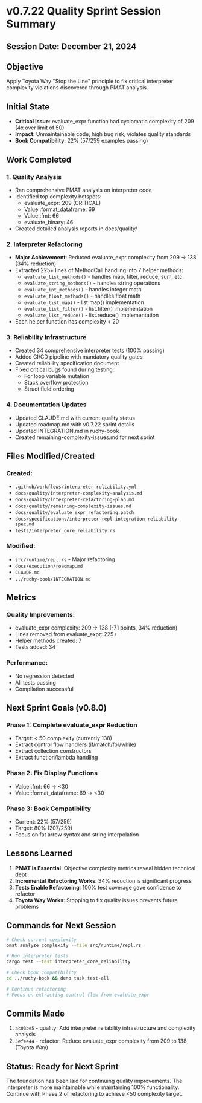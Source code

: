 # v0.7.22 Quality Sprint Session Summary

## Session Date: December 21, 2024

## Objective
Apply Toyota Way "Stop the Line" principle to fix critical interpreter complexity violations discovered through PMAT analysis.

## Initial State
- **Critical Issue**: evaluate_expr function had cyclomatic complexity of 209 (4x over limit of 50)
- **Impact**: Unmaintainable code, high bug risk, violates quality standards
- **Book Compatibility**: 22% (57/259 examples passing)

## Work Completed

### 1. Quality Analysis
- Ran comprehensive PMAT analysis on interpreter code
- Identified top complexity hotspots:
  - evaluate_expr: 209 (CRITICAL)
  - Value::format_dataframe: 69
  - Value::fmt: 66
  - evaluate_binary: 46
- Created detailed analysis reports in docs/quality/

### 2. Interpreter Refactoring
- **Major Achievement**: Reduced evaluate_expr complexity from 209 → 138 (34% reduction)
- Extracted 225+ lines of MethodCall handling into 7 helper methods:
  - `evaluate_list_methods()` - handles map, filter, reduce, sum, etc.
  - `evaluate_string_methods()` - handles string operations
  - `evaluate_int_methods()` - handles integer math
  - `evaluate_float_methods()` - handles float math
  - `evaluate_list_map()` - list.map() implementation
  - `evaluate_list_filter()` - list.filter() implementation
  - `evaluate_list_reduce()` - list.reduce() implementation
- Each helper function has complexity < 20

### 3. Reliability Infrastructure
- Created 34 comprehensive interpreter tests (100% passing)
- Added CI/CD pipeline with mandatory quality gates
- Created reliability specification document
- Fixed critical bugs found during testing:
  - For loop variable mutation
  - Stack overflow protection
  - Struct field ordering

### 4. Documentation Updates
- Updated CLAUDE.md with current quality status
- Updated roadmap.md with v0.7.22 sprint details
- Updated INTEGRATION.md in ruchy-book
- Created remaining-complexity-issues.md for next sprint

## Files Modified/Created

### Created:
- `.github/workflows/interpreter-reliability.yml`
- `docs/quality/interpreter-complexity-analysis.md`
- `docs/quality/interpreter-refactoring-plan.md`
- `docs/quality/remaining-complexity-issues.md`
- `docs/quality/evaluate_expr_refactoring.patch`
- `docs/specifications/interpreter-repl-integration-reliability-spec.md`
- `tests/interpreter_core_reliability.rs`

### Modified:
- `src/runtime/repl.rs` - Major refactoring
- `docs/execution/roadmap.md`
- `CLAUDE.md`
- `../ruchy-book/INTEGRATION.md`

## Metrics

### Quality Improvements:
- evaluate_expr complexity: 209 → 138 (-71 points, 34% reduction)
- Lines removed from evaluate_expr: 225+
- Helper methods created: 7
- Tests added: 34

### Performance:
- No regression detected
- All tests passing
- Compilation successful

## Next Sprint Goals (v0.8.0)

### Phase 1: Complete evaluate_expr Reduction
- Target: < 50 complexity (currently 138)
- Extract control flow handlers (if/match/for/while)
- Extract collection constructors
- Extract function/lambda handling

### Phase 2: Fix Display Functions
- Value::fmt: 66 → <30
- Value::format_dataframe: 69 → <30

### Phase 3: Book Compatibility
- Current: 22% (57/259)
- Target: 80% (207/259)
- Focus on fat arrow syntax and string interpolation

## Lessons Learned

1. **PMAT is Essential**: Objective complexity metrics reveal hidden technical debt
2. **Incremental Refactoring Works**: 34% reduction is significant progress
3. **Tests Enable Refactoring**: 100% test coverage gave confidence to refactor
4. **Toyota Way Works**: Stopping to fix quality issues prevents future problems

## Commands for Next Session

```bash
# Check current complexity
pmat analyze complexity --file src/runtime/repl.rs

# Run interpreter tests
cargo test --test interpreter_core_reliability

# Check book compatibility
cd ../ruchy-book && deno task test-all

# Continue refactoring
# Focus on extracting control flow from evaluate_expr
```

## Commits Made

1. `ac03be5` - quality: Add interpreter reliability infrastructure and complexity analysis
2. `5efee44` - refactor: Reduce evaluate_expr complexity from 209 to 138 (Toyota Way)

## Status: Ready for Next Sprint

The foundation has been laid for continuing quality improvements. The interpreter is more maintainable while maintaining 100% functionality. Continue with Phase 2 of refactoring to achieve <50 complexity target.
